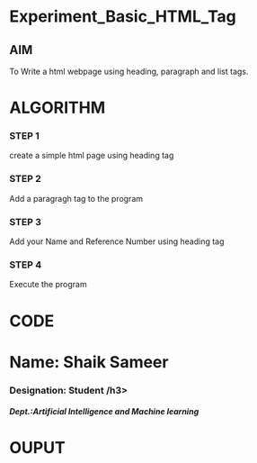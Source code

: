 # Experiment_Basic_HTML_Tag

## AIM
To Write a html webpage using heading, paragraph and list tags.

# ALGORITHM
### STEP 1
create a simple html page using heading tag
### STEP 2
Add a paragragh tag to the program
### STEP 3
Add your Name and Reference Number using heading tag
### STEP 4
Execute the program

# CODE
<html>

<body>
<h1>Name: Shaik Sameer</h1>
<h3>Designation: Student /h3>
<h5>Dept.:Artificial Intelligence and Machine learning</h5>
</body>

</html>

# OUPUT

